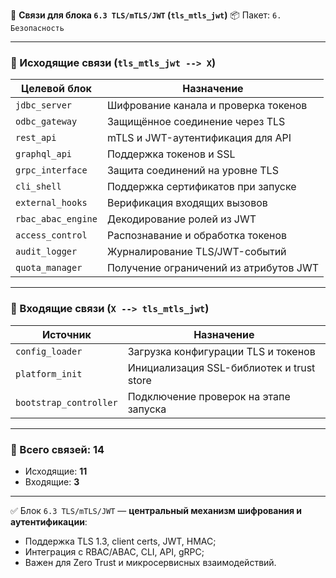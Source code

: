 🔐 **Связи для блока `6.3 TLS/mTLS/JWT` (`tls_mtls_jwt`)**
📦 Пакет: `6. Безопасность`

---

### 🔻 Исходящие связи (`tls_mtls_jwt --> X`)

| Целевой блок       | Назначение                             |
| ------------------ | -------------------------------------- |
| `jdbc_server`      | Шифрование канала и проверка токенов   |
| `odbc_gateway`     | Защищённое соединение через TLS        |
| `rest_api`         | mTLS и JWT-аутентификация для API      |
| `graphql_api`      | Поддержка токенов и SSL                |
| `grpc_interface`   | Защита соединений на уровне TLS        |
| `cli_shell`        | Поддержка сертификатов при запуске     |
| `external_hooks`   | Верификация входящих вызовов           |
| `rbac_abac_engine` | Декодирование ролей из JWT             |
| `access_control`   | Распознавание и обработка токенов      |
| `audit_logger`     | Журналирование TLS/JWT-событий         |
| `quota_manager`    | Получение ограничений из атрибутов JWT |

---

### 🔺 Входящие связи (`X --> tls_mtls_jwt`)

| Источник               | Назначение                                |
| ---------------------- | ----------------------------------------- |
| `config_loader`        | Загрузка конфигурации TLS и токенов       |
| `platform_init`        | Инициализация SSL-библиотек и trust store |
| `bootstrap_controller` | Подключение проверок на этапе запуска     |

---

### 🧩 Всего связей: **14**

* Исходящие: **11**
* Входящие: **3**

---

✅ Блок `6.3 TLS/mTLS/JWT` — **центральный механизм шифрования и аутентификации**:

* Поддержка TLS 1.3, client certs, JWT, HMAC;
* Интеграция с RBAC/ABAC, CLI, API, gRPC;
* Важен для Zero Trust и микросервисных взаимодействий.

